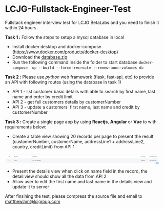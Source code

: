 # LCJG-Fullstack-Engineer-Test
Fullstack engineer interview test for LCJG BetaLabs and you need to finish it within 24 hours.

**Task 1 :**
Follow the steps to setup a mysql database in local
- Install docker desktop and docker-compose (https://www.docker.com/products/docker-desktop)
- Download the [database.zip](https://raw.githubusercontent.com/ayking/LCJG-Backend-Engineer-Test/master/database.zip)
- Run the following command inside the folder to start database ```docker-compose  up --build --force-recreate --renew-anon-volumes db```

**Task 2 :**
Please use *python* web framework (flask, fast-api, etc) to provide an API with following routes (using the database in task 1)
- API 1 - list customer basic details with able to search by first name, last name and order by credit limit
- API 2 - get full customers details by customerNumber
- API 3 - update a customers' first name, last name and credit by customerNumber


**Task 3 :**
Create a single page app by using **Reactjs**, **Angular** or **Vue** to with requirements below: 

- Create a table view showing 20 records per page to present the result (customerNumber, customerName, addressLine1 + addressLine2, country, creditLimit) from API 1

![Row](https://github.com/LCJG-BetaLabs/LCJG-Fullstack-Engineer-Test/blob/main/demo%20row.png?raw=true)
- Present the details view when click on name field in the record, the detail view should show all the data from API 2
- Allow user to edit the first name and last name in the details view and update it to server 



After finsihing the test, please compress the source file and email to matthewlam@lcjgroup.com
